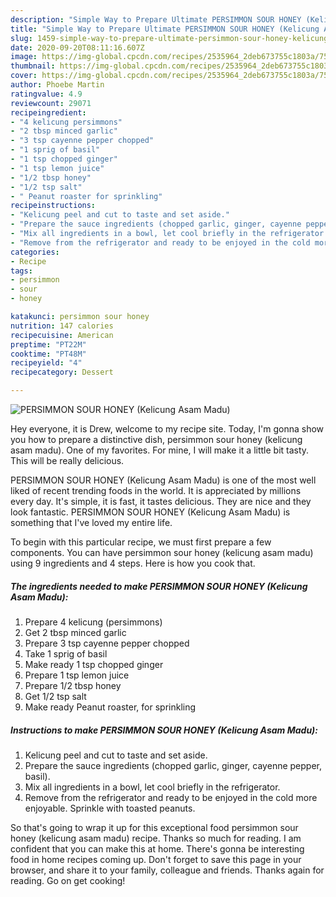 ```yaml
---
description: "Simple Way to Prepare Ultimate PERSIMMON SOUR HONEY (Kelicung Asam Madu)"
title: "Simple Way to Prepare Ultimate PERSIMMON SOUR HONEY (Kelicung Asam Madu)"
slug: 1459-simple-way-to-prepare-ultimate-persimmon-sour-honey-kelicung-asam-madu
date: 2020-09-20T08:11:16.607Z
image: https://img-global.cpcdn.com/recipes/2535964_2deb673755c1803a/751x532cq70/persimmon-sour-honey-kelicung-asam-madu-recipe-main-photo.jpg
thumbnail: https://img-global.cpcdn.com/recipes/2535964_2deb673755c1803a/751x532cq70/persimmon-sour-honey-kelicung-asam-madu-recipe-main-photo.jpg
cover: https://img-global.cpcdn.com/recipes/2535964_2deb673755c1803a/751x532cq70/persimmon-sour-honey-kelicung-asam-madu-recipe-main-photo.jpg
author: Phoebe Martin
ratingvalue: 4.9
reviewcount: 29071
recipeingredient:
- "4 kelicung persimmons"
- "2 tbsp minced garlic"
- "3 tsp cayenne pepper chopped"
- "1 sprig of basil"
- "1 tsp chopped ginger"
- "1 tsp lemon juice"
- "1/2 tbsp honey"
- "1/2 tsp salt"
- " Peanut roaster for sprinkling"
recipeinstructions:
- "Kelicung peel and cut to taste and set aside."
- "Prepare the sauce ingredients (chopped garlic, ginger, cayenne pepper, basil)."
- "Mix all ingredients in a bowl, let cool briefly in the refrigerator."
- "Remove from the refrigerator and ready to be enjoyed in the cold more enjoyable. Sprinkle with toasted peanuts."
categories:
- Recipe
tags:
- persimmon
- sour
- honey

katakunci: persimmon sour honey 
nutrition: 147 calories
recipecuisine: American
preptime: "PT22M"
cooktime: "PT48M"
recipeyield: "4"
recipecategory: Dessert

---
```



![PERSIMMON SOUR HONEY (Kelicung Asam Madu)](https://img-global.cpcdn.com/recipes/2535964_2deb673755c1803a/751x532cq70/persimmon-sour-honey-kelicung-asam-madu-recipe-main-photo.jpg)

Hey everyone, it is Drew, welcome to my recipe site. Today, I'm gonna show you how to prepare a distinctive dish, persimmon sour honey (kelicung asam madu). One of my favorites. For mine, I will make it a little bit tasty. This will be really delicious.

PERSIMMON SOUR HONEY (Kelicung Asam Madu) is one of the most well liked of recent trending foods in the world. It is appreciated by millions every day. It's simple, it is fast, it tastes delicious. They are nice and they look fantastic. PERSIMMON SOUR HONEY (Kelicung Asam Madu) is something that I've loved my entire life.




To begin with this particular recipe, we must first prepare a few components. You can have persimmon sour honey (kelicung asam madu) using 9 ingredients and 4 steps. Here is how you cook that.

<!--inarticleads1-->

##### The ingredients needed to make PERSIMMON SOUR HONEY (Kelicung Asam Madu):

1. Prepare 4 kelicung (persimmons)
1. Get 2 tbsp minced garlic
1. Prepare 3 tsp cayenne pepper chopped
1. Take 1 sprig of basil
1. Make ready 1 tsp chopped ginger
1. Prepare 1 tsp lemon juice
1. Prepare 1/2 tbsp honey
1. Get 1/2 tsp salt
1. Make ready  Peanut roaster, for sprinkling




<!--inarticleads2-->

##### Instructions to make PERSIMMON SOUR HONEY (Kelicung Asam Madu):

1. Kelicung peel and cut to taste and set aside.
1. Prepare the sauce ingredients (chopped garlic, ginger, cayenne pepper, basil).
1. Mix all ingredients in a bowl, let cool briefly in the refrigerator.
1. Remove from the refrigerator and ready to be enjoyed in the cold more enjoyable. Sprinkle with toasted peanuts.




So that's going to wrap it up for this exceptional food persimmon sour honey (kelicung asam madu) recipe. Thanks so much for reading. I am confident that you can make this at home. There's gonna be interesting food in home recipes coming up. Don't forget to save this page in your browser, and share it to your family, colleague and friends. Thanks again for reading. Go on get cooking!
